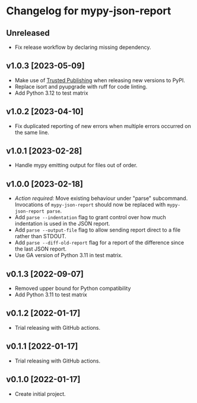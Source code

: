 # Changelog for mypy-json-report

## Unreleased

- Fix release workflow by declaring missing dependency.

## v1.0.3 [2023-05-09]

- Make use of [Trusted Publishing](https://blog.pypi.org/posts/2023-04-20-introducing-trusted-publishers/) when releasing new versions to PyPI.
- Replace isort and pyupgrade with ruff for code linting.
- Add Python 3.12 to test matrix

## v1.0.2 [2023-04-10]

- Fix duplicated reporting of new errors when multiple errors occurred on the same line.

## v1.0.1 [2023-02-28]

- Handle mypy emitting output for files out of order.

## v1.0.0 [2023-02-18]

- *Action required:* Move existing behaviour under "parse" subcommand.
  Invocations of `mypy-json-report` should now be replaced with `mypy-json-report parse`.
- Add `parse --indentation` flag to grant control over how much indentation is used in the JSON report.
- Add `parse --output-file` flag to allow sending report direct to a file rather than STDOUT.
- Add `parse --diff-old-report` flag for a report of the difference since the last JSON report.
- Use GA version of Python 3.11 in test matrix.

## v0.1.3 [2022-09-07]

- Removed upper bound for Python compatibility
- Add Python 3.11 to test matrix

## v0.1.2 [2022-01-17]

- Trial releasing with GitHub actions.

## v0.1.1 [2022-01-17]

- Trial releasing with GitHub actions.

## v0.1.0 [2022-01-17]

- Create initial project.

